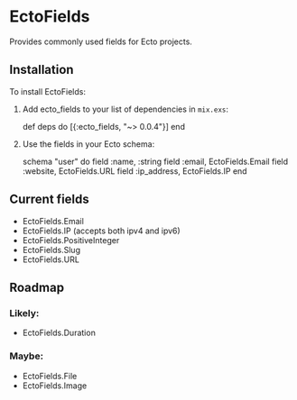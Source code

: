 # EctoFields

Provides commonly used fields for Ecto projects.

## Installation

To install EctoFields:

  1. Add ecto_fields to your list of dependencies in `mix.exs`:

        def deps do
          [{:ecto_fields, "~> 0.0.4"}]
        end

  2. Use the fields in your Ecto schema:

        schema "user" do
          field :name, :string
          field :email, EctoFields.Email
          field :website, EctoFields.URL
          field :ip_address, EctoFields.IP
        end

## Current fields

* EctoFields.Email
* EctoFields.IP (accepts both ipv4 and ipv6)
* EctoFields.PositiveInteger
* EctoFields.Slug
* EctoFields.URL

## Roadmap

### Likely:

* EctoFields.Duration

### Maybe:

* EctoFields.File
* EctoFields.Image

